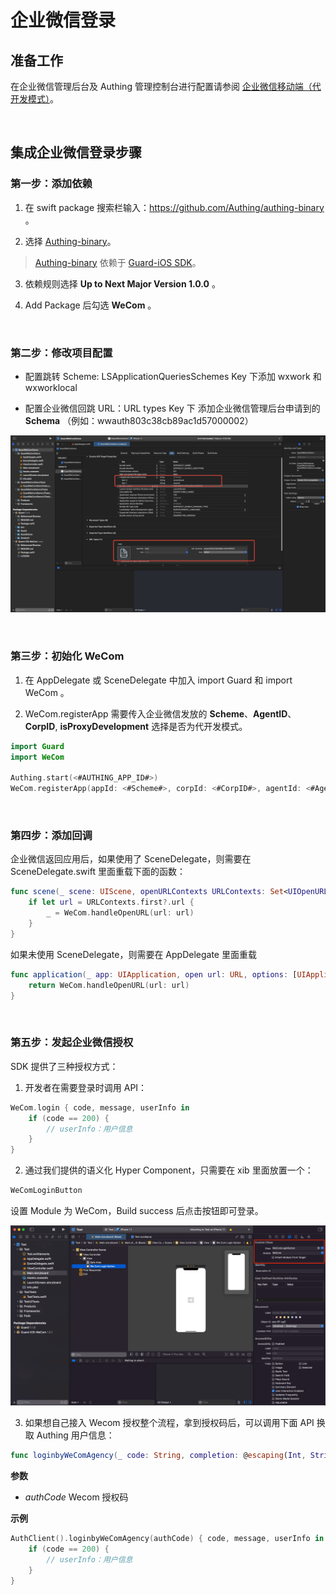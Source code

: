 # 企业微信登录

<LastUpdated/>

## 准备工作

在企业微信管理后台及 Authing 管理控制台进行配置请参阅 [企业微信移动端（代开发模式）](https://docs.authing.cn/v2/guides/connections/enterprise/wecom-agency-mobile/)。

<br>

## 集成企业微信登录步骤

### 第一步：添加依赖

1. 在 swift package 搜索栏输入：https://github.com/Authing/authing-binary 。

2. 选择 [Authing-binary](https://github.com/Authing/authing-binary)。
> [Authing-binary](https://github.com/Authing/authing-binary) 依赖于 [Guard-iOS SDK](https://github.com/Authing/guard-ios)。

3. 依赖规则选择 **Up to Next Major Version 1.0.0** 。

4. Add Package 后勾选 **WeCom** 。

<br>

### 第二步：修改项目配置

- 配置跳转 Scheme: LSApplicationQueriesSchemes Key 下添加 wxwork 和 wxworklocal

- 配置企业微信回跳 URL：URL types Key 下 添加企业微信管理后台申请到的 **Schema** （例如：wwauth803c38cb89ac1d57000002）

![](./images/wecom/5.png)

<br>

### 第三步：初始化 WeCom

1. 在 AppDelegate 或 SceneDelegate 中加入 import Guard 和 import WeCom 。

2. WeCom.registerApp 需要传入企业微信发放的 **Scheme**、**AgentID**、**CorpID**, **isProxyDevelopment** 选择是否为代开发模式。

```swift
import Guard
import WeCom

Authing.start(<#AUTHING_APP_ID#>)
WeCom.registerApp(appId: <#Scheme#>, corpId: <#CorpID#>, agentId: <#AgentID#>, isProxyDevelopment: <#Bool#>)
 ```
 
<br>

### 第四步：添加回调

企业微信返回应用后，如果使用了 SceneDelegate，则需要在 SceneDelegate.swift 里面重载下面的函数：

```swift
func scene(_ scene: UIScene, openURLContexts URLContexts: Set<UIOpenURLContext>) {
    if let url = URLContexts.first?.url {
        _ = WeCom.handleOpenURL(url: url)
    }
}
 ```

如果未使用 SceneDelegate，则需要在 AppDelegate 里面重载

```swift
func application(_ app: UIApplication, open url: URL, options: [UIApplication.OpenURLOptionsKey : Any] = [:]) -> Bool {
    return WeCom.handleOpenURL(url: url)
}
 ```

<br>


### 第五步：发起企业微信授权

SDK 提供了三种授权方式：

1. 开发者在需要登录时调用 API：

```swift
WeCom.login { code, message, userInfo in
    if (code == 200) {
        // userInfo：用户信息
    }
}
```

2. 通过我们提供的语义化 Hyper Component，只需要在 xib 里面放置一个：

```swift
WeComLoginButton
```

设置 Module 为 WeCom，Build success 后点击按钮即可登录。

![](./images/wecom/9.png)

3. 如果想自己接入 Wecom 授权整个流程，拿到授权码后，可以调用下面 API 换取 Authing 用户信息：

```swift
func loginbyWeComAgency(_ code: String, completion: @escaping(Int, String?, UserInfo?) -> Void)
```

**参数**

* *authCode* Wecom 授权码

**示例**

```swift
AuthClient().loginbyWeComAgency(authCode) { code, message, userInfo in
    if (code == 200) {
        // userInfo：用户信息
    }
}
```
